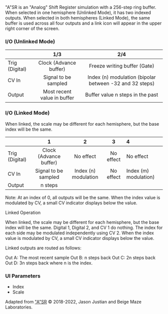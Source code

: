 "A"SR is an "Analog" Shift Register simulation with a 256-step ring buffer. When selected in one hemisphere (Unlinked Mode), it has two indexed outputs. When selected in both hemispheres (Linked Mode), the same buffer is used across all four outputs and a link icon will appear in the upper right corner of the screen.

### I/O (Unlinked Mode)

|                |              1/3            |                   2/4                                    |
| -------------- |:---------------------------:|:--------------------------------------------------------:|
| Trig (Digital) | Clock (Advance buffer)      | Freeze writing buffer (Gate)                             |
| CV In          | Signal to be sampled        | Index (n) modulation (bipolar between -32 and 32 steps)  |
| Output         | Most recent value in buffer | Buffer value n steps in the past                         |

### I/O (Linked Mode)
When linked, the scale may be different for each hemisphere, but the base index will be the same.

|                |              1              |                   2                                      | 3 | 4 |
| -------------- |:---------------------------:|:--------------------------------------------------------:|:------:|:-------|
| Trig (Digital) | Clock (Advance buffer)      | No effect                            | No effect | No effect |
| CV In          | Signal to be sampled        | Index (n) modulation   | No effect | Index (m) modulation)
| Output         | n steps  |                       |

Note: At an index of 0, all outputs will be the same. When the index value is modulated by CV, a small CV indicator displays below the value.


Linked Operation

When linked, the scale may be different for each hemisphere, but the base index will be the same. Digital 1, Digital 2, and CV 1 do nothing. The index for each side may be modulated independently using CV 2. When the index value is modulated by CV, a small CV indicator displays below the value.

Linked outputs are routed as follows:

Out A: The most recent sample
Out B: n steps back
Out C: 2n steps back
Out D: 3n steps back
where n is the index.



### UI Parameters
* Index
* Scale


Adapted from ["A"SR](https://github.com/Chysn/O_C-HemisphereSuite/wiki/%22A%22SR) © 2018-2022, Jason Justian and Beige Maze Laboratories. 